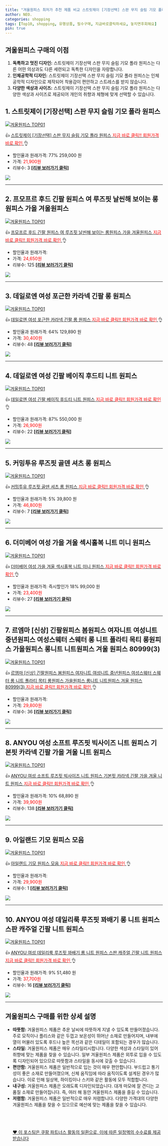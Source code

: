 ```yaml
---
title: "겨울원피스 최저가 추천 제품 비교 스트릿제이 [기장선택] 스판 무지 슬림 기모 폴라 원피스 가격 비교 최저가장점"
author: NEO.
categories: shopping
tags: [Top10, shopping, 유행상품, 필수구매, 지금바로클릭하세요, 놓치면후회해요]
pin: true
---
```

## 겨울원피스 구매의 이점
1. **독특하고 멋진 디자인:** 스트릿제이 기장선택 스판 무지 슬림 기모 폴라 원피스는 다른 어떤 의상과도 다른 세련되고 독특한 디자인을 자랑합니다.
2. **인체공학적 디자인:** 스트릿제이 기장선택 스판 무지 슬림 기모 폴라 원피스는 인체공학적 디자인으로 제작되어 착용감이 편안하고 스트레스를 받지 않습니다.
3. **다양한 색상과 사이즈:** 스트릿제이 기장선택 스판 무지 슬림 기모 폴라 원피스는 다양한 색상과 사이즈로 제공되어 개인의 취향과 체형에 맞게 선택할 수 있습니다.

   

## 1. 스트릿제이 [기장선택] 스판 무지 슬림 기모 폴라 원피스

[![겨울원피스 TOP01](https://thumbnail7.coupangcdn.com/thumbnails/remote/490x490ex/image/vendor_inventory/8ee2/6f8c874d21a2d1042e09a8c22fcd2de18c42d45a8ef49cfe90a65c3266ff.png)](https://link.coupang.com/re/AFFSDP?lptag=AF3617701&subid=GithubCoopas&pageKey=7647292217&traceid=V0-153&itemId=20338074162&vendorItemId=71975727721)


👍 [스트릿제이 [기장선택] 스판 무지 슬림 기모 폴라 원피스 <font color=red> 지금 바로 클릭!! 회원가격 바로 확인 </font> ](https://link.coupang.com/re/AFFSDP?lptag=AF3617701&subid=GithubCoopas&pageKey=7647292217&traceid=V0-153&itemId=20338074162&vendorItemId=71975727721) 👌 


- 할인율과 원래가격: 77%  259,000   원
- 가격: <span style='color:red'>21,900원</span>
- 리뷰수: 3  [**[리뷰 보러가기 클릭]**](https://link.coupang.com/re/AFFSDP?lptag=AF3617701&subid=GithubCoopas&pageKey=7647292217&traceid=V0-153&itemId=20338074162&vendorItemId=71975727721)

[![](/discount_price.png)](https://link.coupang.com/re/AFFSDP?lptag=AF3617701&subid=GithubCoopas&pageKey=7647292217&traceid=V0-153&itemId=20338074162&vendorItemId=71975727721)

---


   

## 2. 프모프르 후드 긴팔 원피스 여 루즈핏 날씬해 보이는 롱원피스 가을 겨울원피스

[![겨울원피스 TOP01](https://thumbnail8.coupangcdn.com/thumbnails/remote/490x490ex/image/vendor_inventory/6022/b0245e8a88c0681d9a1dad942bbd3bffb78a3436b7f6fbae340e22e34489.jpg)](https://link.coupang.com/re/AFFSDP?lptag=AF3617701&subid=GithubCoopas&pageKey=7733275902&traceid=V0-153&itemId=20786235538&vendorItemId=87899472969)


👍 [프모프르 후드 긴팔 원피스 여 루즈핏 날씬해 보이는 롱원피스 가을 겨울원피스 <font color=red> 지금 바로 클릭!! 회원가격 바로 확인 </font> ](https://link.coupang.com/re/AFFSDP?lptag=AF3617701&subid=GithubCoopas&pageKey=7733275902&traceid=V0-153&itemId=20786235538&vendorItemId=87899472969) 👌 


- 할인율과 원래가격: 
- 가격: <span style='color:red'>24,650원</span>
- 리뷰수: 125  [**[리뷰 보러가기 클릭]**](https://link.coupang.com/re/AFFSDP?lptag=AF3617701&subid=GithubCoopas&pageKey=7733275902&traceid=V0-153&itemId=20786235538&vendorItemId=87899472969)

[![](/discount_price.png)](https://link.coupang.com/re/AFFSDP?lptag=AF3617701&subid=GithubCoopas&pageKey=7733275902&traceid=V0-153&itemId=20786235538&vendorItemId=87899472969)

---


   

## 3. 데일로엔 여성 포근한 카라넥 긴팔 롱 원피스

[![겨울원피스 TOP01](https://thumbnail10.coupangcdn.com/thumbnails/remote/490x490ex/image/vendor_inventory/9ba4/08f416fbad9f5b794356a62350e4b9f264f8f6462fc987b278d52779a601.jpg)](https://link.coupang.com/re/AFFSDP?lptag=AF3617701&subid=GithubCoopas&pageKey=7576580212&traceid=V0-153&itemId=19991828987&vendorItemId=87089645563)


👍 [데일로엔 여성 포근한 카라넥 긴팔 롱 원피스 <font color=red> 지금 바로 클릭!! 회원가격 바로 확인 </font> ](https://link.coupang.com/re/AFFSDP?lptag=AF3617701&subid=GithubCoopas&pageKey=7576580212&traceid=V0-153&itemId=19991828987&vendorItemId=87089645563) 👌 


- 할인율과 원래가격: 64%  129,890   원
- 가격: <span style='color:red'>30,400원</span>
- 리뷰수: 48  [**[리뷰 보러가기 클릭]**](https://link.coupang.com/re/AFFSDP?lptag=AF3617701&subid=GithubCoopas&pageKey=7576580212&traceid=V0-153&itemId=19991828987&vendorItemId=87089645563)

[![](/discount_price.png)](https://link.coupang.com/re/AFFSDP?lptag=AF3617701&subid=GithubCoopas&pageKey=7576580212&traceid=V0-153&itemId=19991828987&vendorItemId=87089645563)

---


   

## 4. 데일로엔 여성 긴팔 베이직 후드티 니트 원피스

[![겨울원피스 TOP01](https://thumbnail6.coupangcdn.com/thumbnails/remote/490x490ex/image/vendor_inventory/1714/70b4c1cee082fa7d730b155962610b9e6dbea8c2ef7da93fdbe5cba7370b.jpg)](https://link.coupang.com/re/AFFSDP?lptag=AF3617701&subid=GithubCoopas&pageKey=7598248687&traceid=V0-153&itemId=20093408597&vendorItemId=87188729412)


👍 [데일로엔 여성 긴팔 베이직 후드티 니트 원피스 <font color=red> 지금 바로 클릭!! 회원가격 바로 확인 </font> ](https://link.coupang.com/re/AFFSDP?lptag=AF3617701&subid=GithubCoopas&pageKey=7598248687&traceid=V0-153&itemId=20093408597&vendorItemId=87188729412) 👌 


- 할인율과 원래가격: 87%  550,000   원
- 가격: <span style='color:red'>26,900원</span>
- 리뷰수: 22  [**[리뷰 보러가기 클릭]**](https://link.coupang.com/re/AFFSDP?lptag=AF3617701&subid=GithubCoopas&pageKey=7598248687&traceid=V0-153&itemId=20093408597&vendorItemId=87188729412)

[![](/discount_price.png)](https://link.coupang.com/re/AFFSDP?lptag=AF3617701&subid=GithubCoopas&pageKey=7598248687&traceid=V0-153&itemId=20093408597&vendorItemId=87188729412)

---


   

## 5. 커밍투유 루즈핏 골덴 셔츠 롱 원피스

[![겨울원피스 TOP01](https://thumbnail7.coupangcdn.com/thumbnails/remote/490x490ex/image/vendor_inventory/e48b/ca64290999e7d9aedfc6ad28d3376360559b23fe25d6543ee68233d58059.jpg)](https://link.coupang.com/re/AFFSDP?lptag=AF3617701&subid=GithubCoopas&pageKey=4316539481&traceid=V0-153&itemId=5017086160&vendorItemId=72510487696)


👍 [커밍투유 루즈핏 골덴 셔츠 롱 원피스 <font color=red> 지금 바로 클릭!! 회원가격 바로 확인 </font> ](https://link.coupang.com/re/AFFSDP?lptag=AF3617701&subid=GithubCoopas&pageKey=4316539481&traceid=V0-153&itemId=5017086160&vendorItemId=72510487696) 👌 


- 할인율과 원래가격: 5%  39,800   원
- 가격: <span style='color:red'>46,800원</span>
- 리뷰수: 7  [**[리뷰 보러가기 클릭]**](https://link.coupang.com/re/AFFSDP?lptag=AF3617701&subid=GithubCoopas&pageKey=4316539481&traceid=V0-153&itemId=5017086160&vendorItemId=72510487696)

[![](/discount_price.png)](https://link.coupang.com/re/AFFSDP?lptag=AF3617701&subid=GithubCoopas&pageKey=4316539481&traceid=V0-153&itemId=5017086160&vendorItemId=72510487696)

---


   

## 6. 더미베어 여성 가을 겨울 섹시홀복 니트 미니 원피스

[![겨울원피스 TOP01](https://thumbnail7.coupangcdn.com/thumbnails/remote/490x490ex/image/vendor_inventory/a7dc/5475525dc06fdadf0f0dbe0a36ef69a3e0f00ff657f371ab9771abb22abb.jpg)](https://link.coupang.com/re/AFFSDP?lptag=AF3617701&subid=GithubCoopas&pageKey=7647878769&traceid=V0-153&itemId=20341009731&vendorItemId=87425819181)


👍 [더미베어 여성 가을 겨울 섹시홀복 니트 미니 원피스 <font color=red> 지금 바로 클릭!! 회원가격 바로 확인 </font> ](https://link.coupang.com/re/AFFSDP?lptag=AF3617701&subid=GithubCoopas&pageKey=7647878769&traceid=V0-153&itemId=20341009731&vendorItemId=87425819181) 👌 


- 할인율과 원래가격: 즉시할인가 18%  99,000   원
- 가격: <span style='color:red'>23,400원</span>
- 리뷰수: 27  [**[리뷰 보러가기 클릭]**](https://link.coupang.com/re/AFFSDP?lptag=AF3617701&subid=GithubCoopas&pageKey=7647878769&traceid=V0-153&itemId=20341009731&vendorItemId=87425819181)

[![](/discount_price.png)](https://link.coupang.com/re/AFFSDP?lptag=AF3617701&subid=GithubCoopas&pageKey=7647878769&traceid=V0-153&itemId=20341009731&vendorItemId=87425819181)

---


   

## 7. 르엠마 [신상] 긴팔원피스 봄원피스 여자니트 여성니트 중년원피스 여성스웨터 스웨터 롱 니트 폴라티 목티 롱원피스 가을원피스 롱니트 니트원피스 겨울 원피스 80999(3)

[![겨울원피스 TOP01](https://thumbnail6.coupangcdn.com/thumbnails/remote/490x490ex/image/vendor_inventory/7973/4d741c2b0167b1481a68defae627d82579b182116f9dbc77d1a258846d13.jpg)](https://link.coupang.com/re/AFFSDP?lptag=AF3617701&subid=GithubCoopas&pageKey=6849772363&traceid=V0-153&itemId=16313625779&vendorItemId=84202821813)


👍 [르엠마 [신상] 긴팔원피스 봄원피스 여자니트 여성니트 중년원피스 여성스웨터 스웨터 롱 니트 폴라티 목티 롱원피스 가을원피스 롱니트 니트원피스 겨울 원피스 80999(3) <font color=red> 지금 바로 클릭!! 회원가격 바로 확인 </font> ](https://link.coupang.com/re/AFFSDP?lptag=AF3617701&subid=GithubCoopas&pageKey=6849772363&traceid=V0-153&itemId=16313625779&vendorItemId=84202821813) 👌 


- 할인율과 원래가격: 
- 가격: <span style='color:red'>29,800원</span>
- 리뷰수: 36  [**[리뷰 보러가기 클릭]**](https://link.coupang.com/re/AFFSDP?lptag=AF3617701&subid=GithubCoopas&pageKey=6849772363&traceid=V0-153&itemId=16313625779&vendorItemId=84202821813)

[![](/discount_price.png)](https://link.coupang.com/re/AFFSDP?lptag=AF3617701&subid=GithubCoopas&pageKey=6849772363&traceid=V0-153&itemId=16313625779&vendorItemId=84202821813)

---


   

## 8. ANYOU 여성 소프트 루즈핏 빅사이즈 니트 원피스 기본핏 카라넥 긴팔 가을 겨울 니트 원피스

[![겨울원피스 TOP01](https://thumbnail6.coupangcdn.com/thumbnails/remote/490x490ex/image/vendor_inventory/f6d9/83396ba8d5647e116b81e14c051ea7c691d9c657d44f347a195588c478f1.jpg)](https://link.coupang.com/re/AFFSDP?lptag=AF3617701&subid=GithubCoopas&pageKey=7711288238&traceid=V0-153&itemId=20671460531&vendorItemId=88012108912)


👍 [ANYOU 여성 소프트 루즈핏 빅사이즈 니트 원피스 기본핏 카라넥 긴팔 가을 겨울 니트 원피스 <font color=red> 지금 바로 클릭!! 회원가격 바로 확인 </font> ](https://link.coupang.com/re/AFFSDP?lptag=AF3617701&subid=GithubCoopas&pageKey=7711288238&traceid=V0-153&itemId=20671460531&vendorItemId=88012108912) 👌 


- 할인율과 원래가격: 10%  68,890   원
- 가격: <span style='color:red'>39,900원</span>
- 리뷰수: 138  [**[리뷰 보러가기 클릭]**](https://link.coupang.com/re/AFFSDP?lptag=AF3617701&subid=GithubCoopas&pageKey=7711288238&traceid=V0-153&itemId=20671460531&vendorItemId=88012108912)

[![](/discount_price.png)](https://link.coupang.com/re/AFFSDP?lptag=AF3617701&subid=GithubCoopas&pageKey=7711288238&traceid=V0-153&itemId=20671460531&vendorItemId=88012108912)

---


   

## 9. 아일랜드 기모 원피스 모음

[![겨울원피스 TOP01](https://thumbnail7.coupangcdn.com/thumbnails/remote/490x490ex/image/vendor_inventory/d62d/98cbec50486870764b144824dd63478a8c9ff0fb1a2a44765b48aaffdfea.jpg)](https://link.coupang.com/re/AFFSDP?lptag=AF3617701&subid=GithubCoopas&pageKey=7769391196&traceid=V0-153&itemId=20971039600&vendorItemId=88036307051)


👍 [아일랜드 기모 원피스 모음 <font color=red> 지금 바로 클릭!! 회원가격 바로 확인 </font> ](https://link.coupang.com/re/AFFSDP?lptag=AF3617701&subid=GithubCoopas&pageKey=7769391196&traceid=V0-153&itemId=20971039600&vendorItemId=88036307051) 👌 


- 할인율과 원래가격: 
- 가격: <span style='color:red'>29,900원</span>
- 리뷰수: 1  [**[리뷰 보러가기 클릭]**](https://link.coupang.com/re/AFFSDP?lptag=AF3617701&subid=GithubCoopas&pageKey=7769391196&traceid=V0-153&itemId=20971039600&vendorItemId=88036307051)

[![](/discount_price.png)](https://link.coupang.com/re/AFFSDP?lptag=AF3617701&subid=GithubCoopas&pageKey=7769391196&traceid=V0-153&itemId=20971039600&vendorItemId=88036307051)

---


   

## 10. ANYOU 여성 데일리룩 루즈핏 꽈배기 롱 니트 원피스 스판 캐주얼 긴팔 니트 원피스

[![겨울원피스 TOP01](https://thumbnail6.coupangcdn.com/thumbnails/remote/490x490ex/image/vendor_inventory/a1f8/3fc23c335096b5c8fb9e3a02a155e086ba1d22890980931aa4722274e9ce.jpg)](https://link.coupang.com/re/AFFSDP?lptag=AF3617701&subid=GithubCoopas&pageKey=7667440350&traceid=V0-153&itemId=20444479995&vendorItemId=88021471088)


👍 [ANYOU 여성 데일리룩 루즈핏 꽈배기 롱 니트 원피스 스판 캐주얼 긴팔 니트 원피스 <font color=red> 지금 바로 클릭!! 회원가격 바로 확인 </font> ](https://link.coupang.com/re/AFFSDP?lptag=AF3617701&subid=GithubCoopas&pageKey=7667440350&traceid=V0-153&itemId=20444479995&vendorItemId=88021471088) 👌 


- 할인율과 원래가격: 9%  51,480   원
- 가격: <span style='color:red'>37,700원</span>
- 리뷰수: 16  [**[리뷰 보러가기 클릭]**](https://link.coupang.com/re/AFFSDP?lptag=AF3617701&subid=GithubCoopas&pageKey=7667440350&traceid=V0-153&itemId=20444479995&vendorItemId=88021471088)

[![](/discount_price.png)](https://link.coupang.com/re/AFFSDP?lptag=AF3617701&subid=GithubCoopas&pageKey=7667440350&traceid=V0-153&itemId=20444479995&vendorItemId=88021471088)

---
## 겨울원피스 구매를 위한 상세 설명
* **따뜻함:** 겨울원피스 제품은 추운 날씨에 따뜻하게 지낼 수 있도록 만들어졌습니다. 주로 모직이나 플리스와 같은 두껍고 보온성이 뛰어난 소재로 만들어지며, 내부에 열이 머물러 있도록 후드나 높은 목선과 같은 디테일이 포함되는 경우가 많습니다.
* **스타일:** 겨울원피스 제품은 매우 스타일리시합니다. 다양한 색상과 스타일이 있어 취향에 맞는 제품을 찾을 수 있습니다. 일부 겨울원피스 제품은 외투로 입을 수 있도록 디자인되어 있으므로 따뜻함과 스타일을 동시에 갖출 수 있습니다.
* **편안함:** 겨울원피스 제품은 일반적으로 입는 것이 매우 편안합니다. 부드럽고 통기성이 좋은 소재로 만들어졌으며, 신체 움직임에 따라 움직이도록 설계된 경우가 많습니다. 이로 인해 일상복, 하이킹이나 스키와 같은 활동에 모두 적합합니다.
* **내구성:** 겨울원피스 제품은 오래도록 디자인되었습니다. 대개 마모에 잘 견디는 고품질 소재로 만들어집니다. 즉, 여러 해 동안 겨울원피스 제품을 즐길 수 있습니다.
* **저렴함:** 겨울원피스 제품은 일반적으로 매우 저렴합니다. 다양한 가격대의 다양한 겨울원피스 제품을 찾을 수 있으므로 예산에 맞는 제품을 찾을 수 있습니다.<br><br><br><br><br> [ ❤  이 포스팅은 쿠팡 파트너스 활동의 일환으로, 이에 따른 일정액의 수수료를 제공받습니다](https://link.coupang.com/a/bcEFyh)
